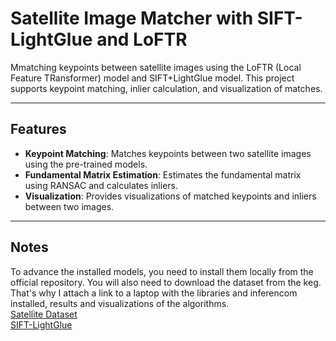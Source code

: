 # Satellite Image Matcher with SIFT-LightGlue and LoFTR

Mmatching keypoints between satellite images using the LoFTR (Local Feature TRansformer) model and SIFT+LightGlue model. This project supports keypoint matching, inlier calculation, and visualization of matches.

---

## Features

- **Keypoint Matching**: Matches keypoints between two satellite images using the pre-trained models.
- **Fundamental Matrix Estimation**: Estimates the fundamental matrix using RANSAC and calculates inliers.
- **Visualization**: Provides visualizations of matched keypoints and inliers between two images.

---

## Notes
To advance the installed models, you need to install them locally from the official repository. You will also need to download the dataset from the keg. That's why I attach a link to a laptop with the libraries and inferencom installed, results and visualizations of the algorithms. <br>
[Satellite Dataset](https://www.kaggle.com/datasets/isaienkov/deforestation-in-ukraine) <br>
[SIFT-LightGlue](https://github.com/cvg/LightGlue/tree/main) <br>

